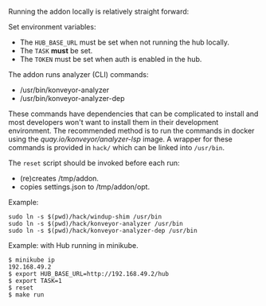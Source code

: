 Running the addon locally is relatively straight forward:

Set environment variables:
- The `HUB_BASE_URL` must be set when not running the hub locally.
- The `TASK` **must** be set.
- The `TOKEN` must be set when auth is enabled in the hub.

The addon runs analyzer (CLI) commands:
- /usr/bin/konveyor-analyzer
- /usr/bin/konveyor-analyzer-dep

These commands have dependencies that can be complicated to install and
most developers won't want to install them in their development environment.
The recommended method is to run the commands in docker using the _quay.io/konveyor/analyzer-lsp_
image. A wrapper for these commands is provided in `hack/` which can be linked into `/usr/bin`.

The `reset` script should be invoked before each run:
- (re)creates /tmp/addon.
- copies settings.json to /tmp/addon/opt.

Example:
```
sudo ln -s $(pwd)/hack/windup-shim /usr/bin
sudo ln -s $(pwd)/hack/konveyor-analyzer /usr/bin
sudo ln -s $(pwd)/hack/konveyor-analyzer-dep /usr/bin
```

Example: with Hub running in minikube.
```
$ minikube ip
192.168.49.2
$ export HUB_BASE_URL=http://192.168.49.2/hub
$ export TASK=1
$ reset
$ make run
```

